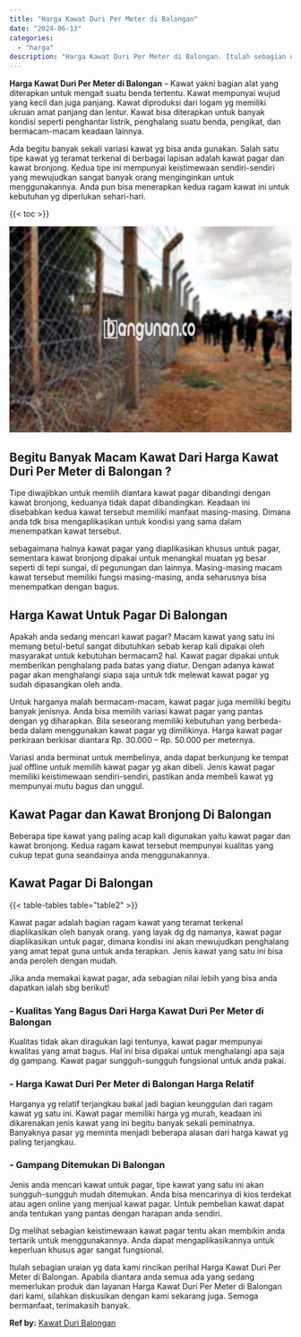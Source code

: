 ```yaml
---
title: "Harga Kawat Duri Per Meter di Balongan"
date: "2024-06-13"
categories: 
  - "harga"
description: "Harga Kawat Duri Per Meter di Balongan. Itulah sebagian uraian yg data kami rincikan perihal Harga Kawat Duri Per Meter di Balongan. Apabila diantara anda se..."
---
```


**Harga Kawat Duri Per Meter di Balongan** – Kawat yakni bagian alat yang diterapkan untuk mengait suatu benda tertentu. Kawat mempunyai wujud yang kecil dan juga panjang. Kawat diproduksi dari logam yg memiliki ukruan amat panjang dan lentur. Kawat bisa diterapkan untuk banyak kondisi seperti penghantar listrik, penghalang suatu benda, pengikat, dan bermacam-macam keadaan lainnya.

Ada begitu banyak sekali variasi kawat yg bisa anda gunakan. Salah satu tipe kawat yg teramat terkenal di berbagai lapisan adalah kawat pagar dan kawat bronjong. Kedua tipe ini mempunyai keistimewaan sendiri-sendiri yang mewujudkan sangat banyak orang menginginkan untuk menggunakannya. Anda pun bisa menerapkan kedua ragam kawat ini untuk kebutuhan yg diperlukan sehari-hari.

{{< toc >}}

![Harga Kawat Duri Per Meter di Balongan](/images/jual-kawat-murah25.png)

## Begitu Banyak Macam Kawat Dari Harga Kawat Duri Per Meter di Balongan ?

Tipe diwajibkan untuk memlih diantara kawat pagar dibandingi dengan kawat bronjong, keduanya tidak dapat dibandingkan. Keadaan ini disebabkan kedua kawat tersebut memiliki manfaat masing-masing. Dimana anda tdk bisa mengaplikasikan untuk kondisi yang sama dalam menempatkan kawat tersebut.

sebagaimana halnya kawat pagar yang diaplikasikan khusus untuk pagar, sementara kawat bronjong dipakai untuk menangkal muatan yg besar seperti di tepi sungai, di pegunungan dan lainnya. Masing-masing macam kawat tersebut memiliki fungsi masing-masing, anda seharusnya bisa menempatkan dengan bagus.

## Harga Kawat Untuk Pagar Di Balongan

Apakah anda sedang mencari kawat pagar? Macam kawat yang satu ini memang betul-betul sangat dibutuhkan sebab kerap kali dipakai oleh masyarakat untuk kebutuhan bermacam2 hal. Kawat pagar dipakai untuk memberikan penghalang pada batas yang diatur. Dengan adanya kawat pagar akan menghalangi siapa saja untuk tdk melewat kawat pagar yg sudah dipasangkan oleh anda.

Untuk harganya malah bermacam-macam, kawat pagar juga memiliki begitu banyak jenisnya. Anda bisa memilih variasi kawat pagar yang pantas dengan yg diharapkan. Bila seseorang memiliki kebutuhan yang berbeda-beda dalam menggunakan kawat pagar yg dimilikinya. Harga kawat pagar perkiraan berkisar diantara Rp. 30.000 – Rp. 50.000 per meternya.

Variasi anda berminat untuk membelinya, anda dapat berkunjung ke tempat jual offline untuk memilih kawat pagar yg akan dibeli. Jenis kawat pagar memiliki keistimewaan sendiri-sendiri, pastikan anda membeli kawat yg mempunyai mutu bagus dan unggul.

## Kawat Pagar dan Kawat Bronjong Di Balongan

Beberapa tipe kawat yang paling acap kali digunakan yaitu kawat pagar dan kawat bronjong. Kedua ragam kawat tersebut mempunyai kualitas yang cukup tepat guna seandainya anda menggunakannya.

## Kawat Pagar Di Balongan

{{< table-tables table="table2" >}}

Kawat pagar adalah bagian ragam kawat yang teramat terkenal diaplikasikan oleh banyak orang. yang layak dg dg namanya, kawat pagar diaplikasikan untuk pagar, dimana kondisi ini akan mewujudkan penghalang yang amat tepat guna untuk anda terapkan. Jenis kawat yang satu ini bisa anda peroleh dengan mudah.

Jika anda memakai kawat pagar, ada sebagian nilai lebih yang bisa anda dapatkan ialah sbg berikut!

### \- Kualitas Yang Bagus Dari Harga Kawat Duri Per Meter di Balongan

Kualitas tidak akan diragukan lagi tentunya, kawat pagar mempunyai kwalitas yang amat bagus. Hal ini bisa dipakai untuk menghalangi apa saja dg gampang. Kawat pagar sungguh-sungguh fungsional untuk anda pakai.

### \- Harga Kawat Duri Per Meter di Balongan Harga Relatif

Harganya yg relatif terjangkau bakal jadi bagian keunggulan dari ragam kawat yg satu ini. Kawat pagar memiliki harga yg murah, keadaan ini dikarenakan jenis kawat yang ini begitu banyak sekali peminatnya. Banyaknya pasar yg meminta menjadi beberapa alasan dari harga kawat yg paling terjangkau.

### \- Gampang Ditemukan Di Balongan

Jenis anda mencari kawat untuk pagar, tipe kawat yang satu ini akan sungguh-sungguh mudah ditemukan. Anda bisa mencarinya di kios terdekat atau agen online yang menjual kawat pagar. Untuk pembelian kawat dapat anda tentukan yang pantas dengan harapan anda sendiri.

Dg melihat sebagian keistimewaan kawat pagar tentu akan membikin anda tertarik untuk menggunakannya. Anda dapat mengaplikasikannya untuk keperluan khusus agar sangat fungsional.

Itulah sebagian uraian yg data kami rincikan perihal Harga Kawat Duri Per Meter di Balongan. Apabila diantara anda semua ada yang sedang memerlukan produk dan layanan Harga Kawat Duri Per Meter di Balongan dari kami, silahkan diskusikan dengan kami sekarang juga. Semoga bermanfaat, terimakasih banyak.

**Ref by:** [Kawat Duri Balongan](https://id.wikipedia.org/wiki/Kawat)
